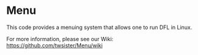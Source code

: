 # Menu

This code provides a menuing system that allows one to run DFL in Linux.

For more information, please see our Wiki:  https://github.com/twsister/Menu/wiki
